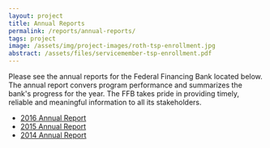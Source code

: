 ```yaml
---
layout: project
title: Annual Reports
permalink: /reports/annual-reports/
tags: project
image: /assets/img/project-images/roth-tsp-enrollment.jpg
abstract: /assets/files/servicemember-tsp-enrollment.pdf
---
```




Please see the annual reports for the Federal Financing Bank located below. The annual report convers program performance and summarizes the bank's progress for the year. The FFB takes pride in providing timely, reliable and meaningful information to all its stakeholders.

 - [2016 Annual Report]({{site.baseurl}}/assets/files/annualreport2016.pdf)
 - [2015 Annual Report]({{site.baseurl}}/assets/files/annualreport2015.pdf)
 - [2014 Annual Report]({{site.baseurl}}/assets/files/annualreport2014.pdf)

